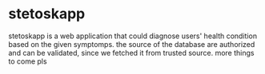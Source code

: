 # stetoskapp
stetoskapp is a web application that could diagnose users' health condition based on the given symptomps. the source of the database are authorized and can be validated, since we fetched it from trusted source. more things to come
pls
